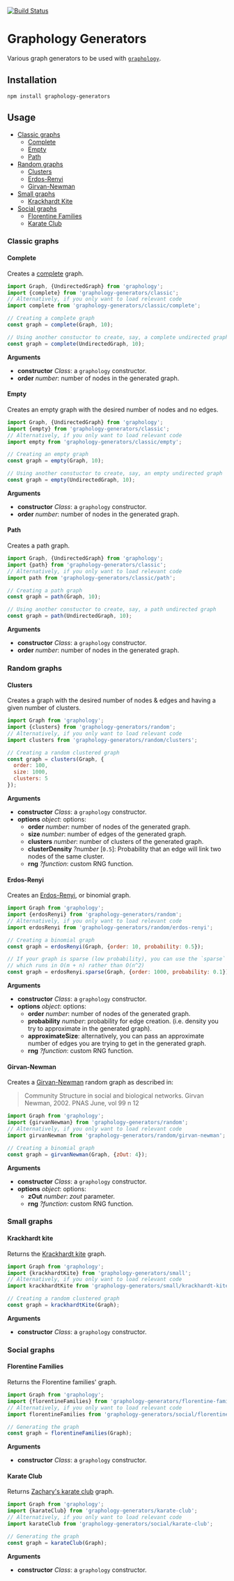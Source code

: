 [![Build Status](https://travis-ci.org/graphology/graphology-generators.svg)](https://travis-ci.org/graphology/graphology-generators)

# Graphology Generators

Various graph generators to be used with [`graphology`](https://graphology.github.io).

## Installation

```
npm install graphology-generators
```

## Usage

* [Classic graphs](#classic-graphs)
  - [Complete](#complete)
  - [Empty](#empty)
  - [Path](#path)
* [Random graphs](#random-graphs)
  - [Clusters](#clusters)
  - [Erdos-Renyi](#erdos-renyi)
  - [Girvan-Newman](#girvan-newman)
* [Small graphs](#small-graphs)
  - [Krackhardt Kite](#krackhardt-kite)
* [Social graphs](#social-graphs)
  - [Florentine Families](#florentine-families)
  - [Karate Club](#karate-club)

### Classic graphs

#### Complete

Creates a [complete](https://en.wikipedia.org/wiki/Complete_graph) graph. 

```js
import Graph, {UndirectedGraph} from 'graphology';
import {complete} from 'graphology-generators/classic';
// Alternatively, if you only want to load relevant code
import complete from 'graphology-generators/classic/complete';

// Creating a complete graph
const graph = complete(Graph, 10);

// Using another constuctor to create, say, a complete undirected graph
const graph = complete(UndirectedGraph, 10);
```

**Arguments**

* **constructor** *Class*: a `graphology` constructor.
* **order** *number*: number of nodes in the generated graph.

#### Empty

Creates an empty graph with the desired number of nodes and no edges.

```js
import Graph, {UndirectedGraph} from 'graphology';
import {empty} from 'graphology-generators/classic';
// Alternatively, if you only want to load relevant code
import empty from 'graphology-generators/classic/empty';

// Creating an empty graph
const graph = empty(Graph, 10);

// Using another constuctor to create, say, an empty undirected graph
const graph = empty(UndirectedGraph, 10);
```

**Arguments**

* **constructor** *Class*: a `graphology` constructor.
* **order** *number*: number of nodes in the generated graph.

#### Path

Creates a path graph. 

```js
import Graph, {UndirectedGraph} from 'graphology';
import {path} from 'graphology-generators/classic';
// Alternatively, if you only want to load relevant code
import path from 'graphology-generators/classic/path';

// Creating a path graph
const graph = path(Graph, 10);

// Using another constuctor to create, say, a path undirected graph
const graph = path(UndirectedGraph, 10);
```

**Arguments**

* **constructor** *Class*: a `graphology` constructor.
* **order** *number*: number of nodes in the generated graph.

### Random graphs

#### Clusters

Creates a graph with the desired number of nodes & edges and having a given number of clusters.

```js
import Graph from 'graphology';
import {clusters} from 'graphology-generators/random';
// Alternatively, if you only want to load relevant code
import clusters from 'graphology-generators/random/clusters';

// Creating a random clustered graph
const graph = clusters(Graph, {
  order: 100,
  size: 1000,
  clusters: 5
});
```

**Arguments**

* **constructor** *Class*: a `graphology` constructor.
* **options** *object*: options:
  - **order** *number*: number of nodes of the generated graph.
  - **size** *number*: number of edges of the generated graph.
  - **clusters** *number*: number of clusters of the generated graph.
  - **clusterDensity** *?number* [`0.5`]: Probability that an edge will link two nodes of the same cluster.
  - **rng** *?function*: custom RNG function.

#### Erdos-Renyi

Creates an [Erdos-Renyi](https://en.wikipedia.org/wiki/Erd%C5%91s%E2%80%93R%C3%A9nyi_model), or binomial graph.

```js
import Graph from 'graphology';
import {erdosRenyi} from 'graphology-generators/random';
// Alternatively, if you only want to load relevant code
import erdosRenyi from 'graphology-generators/random/erdos-renyi';

// Creating a binomial graph
const graph = erdosRenyi(Graph, {order: 10, probability: 0.5});

// If your graph is sparse (low probability), you can use the `sparse` version
// which runs in O(m + n) rather than O(n^2)
const graph = erdosRenyi.sparse(Graph, {order: 1000, probability: 0.1});
```

**Arguments**

* **constructor** *Class*: a `graphology` constructor.
* **options** *object*: options:
  - **order** *number*: number of nodes of the generated graph.
  - **probability** *number*: probability for edge creation. (i.e. density you try to approximate in the generated graph).
  - **approximateSize**: alternatively, you can pass an approximate number of edges you are trying to get in the generated graph.
  - **rng** *?function*: custom RNG function.

#### Girvan-Newman

Creates a [Girvan-Newman](http://www.pnas.org/content/99/12/7821.full.pdf) random graph as described in:

> Community Structure in  social and biological networks. Girvan Newman, 2002. PNAS June, vol 99 n 12

```js
import Graph from 'graphology';
import {girvanNewman} from 'graphology-generators/random';
// Alternatively, if you only want to load relevant code
import girvanNewman from 'graphology-generators/random/girvan-newman';

// Creating a binomial graph
const graph = girvanNewman(Graph, {zOut: 4});
```

**Arguments**

* **constructor** *Class*: a `graphology` constructor.
* **options** *object*: options:
  - **zOut** *number*: *zout* parameter.
  - **rng** *?function*: custom RNG function.

### Small graphs

#### Krackhardt kite

Returns the [Krackhardt kite](https://en.wikipedia.org/wiki/Krackhardt_kite_graph) graph.

```js
import Graph from 'graphology';
import {krackhardtKite} from 'graphology-generators/small';
// Alternatively, if you only want to load relevant code
import krackhardtKite from 'graphology-generators/small/krackhardt-kite';

// Creating a random clustered graph
const graph = krackhardtKite(Graph);
```

**Arguments**

* **constructor** *Class*: a `graphology` constructor.

### Social graphs

#### Florentine Families

Returns the Florentine families' graph.

```js
import Graph from 'graphology';
import {florentineFamilies} from 'graphology-generators/florentine-families';
// Alternatively, if you only want to load relevant code
import florentineFamilies from 'graphology-generators/social/florentine-families';

// Generating the graph
const graph = florentineFamilies(Graph);
```

**Arguments**

* **constructor** *Class*: a `graphology` constructor.

#### Karate Club

Returns [Zachary's karate club](https://en.wikipedia.org/wiki/Zachary%27s_karate_club) graph.

```js
import Graph from 'graphology';
import {karateClub} from 'graphology-generators/karate-club';
// Alternatively, if you only want to load relevant code
import karateClub from 'graphology-generators/social/karate-club';

// Generating the graph
const graph = karateClub(Graph);
```

**Arguments**

* **constructor** *Class*: a `graphology` constructor.
